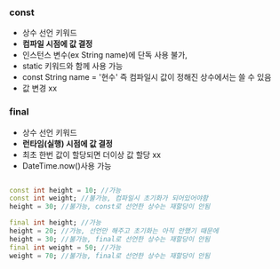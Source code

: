 ### const

- 상수 선언 키워드
- **컴파일 시점에 값 결정**
- 인스턴스 변수(ex String name)에 단독 사용 불가,
- static 키워드와 함께 사용 가능
- const String name = '현수' 즉 컴파일시 값이 정해진 상수에서는 쓸 수 있음
- 값 변경 xx

### final

- 상수 선언 키워드
- **런타임(실행) 시점에 값 결정**
- 최초 한번 값이 할당되면 더이상 값 할당 xx
- DateTime.now()사용 가능

```dart

const int height = 10; //가능
const int weight; //불가능, 컴파일시 초기화가 되어있어야함
height = 30; //불가능, const로 선언한 상수는 재할당이 안됨

final int height; //가능
height = 20; //가능, 선언만 해주고 초기화는 아직 안했기 때문에
height = 30; //불가능, final로 선언한 상수는 재할당이 안됨
final int weight = 50; //가능
weight = 70; //불가능, final로 선언한 상수는 재할당이 안됨
```